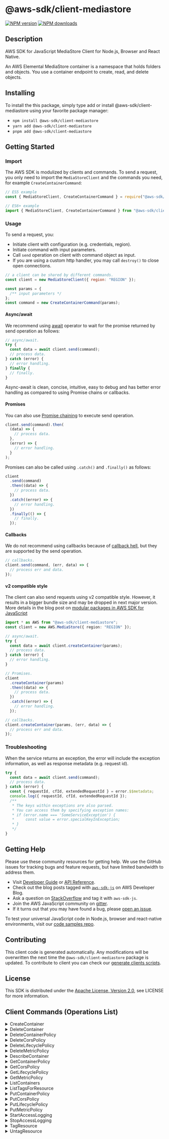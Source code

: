 <!-- generated file, do not edit directly -->

# @aws-sdk/client-mediastore

[![NPM version](https://img.shields.io/npm/v/@aws-sdk/client-mediastore/latest.svg)](https://www.npmjs.com/package/@aws-sdk/client-mediastore)
[![NPM downloads](https://img.shields.io/npm/dm/@aws-sdk/client-mediastore.svg)](https://www.npmjs.com/package/@aws-sdk/client-mediastore)

## Description

AWS SDK for JavaScript MediaStore Client for Node.js, Browser and React Native.

<p>An AWS Elemental MediaStore container is a namespace that holds folders and objects.
You use a container endpoint to create, read, and delete objects. </p>

## Installing

To install the this package, simply type add or install @aws-sdk/client-mediastore
using your favorite package manager:

- `npm install @aws-sdk/client-mediastore`
- `yarn add @aws-sdk/client-mediastore`
- `pnpm add @aws-sdk/client-mediastore`

## Getting Started

### Import

The AWS SDK is modulized by clients and commands.
To send a request, you only need to import the `MediaStoreClient` and
the commands you need, for example `CreateContainerCommand`:

```js
// ES5 example
const { MediaStoreClient, CreateContainerCommand } = require("@aws-sdk/client-mediastore");
```

```ts
// ES6+ example
import { MediaStoreClient, CreateContainerCommand } from "@aws-sdk/client-mediastore";
```

### Usage

To send a request, you:

- Initiate client with configuration (e.g. credentials, region).
- Initiate command with input parameters.
- Call `send` operation on client with command object as input.
- If you are using a custom http handler, you may call `destroy()` to close open connections.

```js
// a client can be shared by different commands.
const client = new MediaStoreClient({ region: "REGION" });

const params = {
  /** input parameters */
};
const command = new CreateContainerCommand(params);
```

#### Async/await

We recommend using [await](https://developer.mozilla.org/en-US/docs/Web/JavaScript/Reference/Operators/await)
operator to wait for the promise returned by send operation as follows:

```js
// async/await.
try {
  const data = await client.send(command);
  // process data.
} catch (error) {
  // error handling.
} finally {
  // finally.
}
```

Async-await is clean, concise, intuitive, easy to debug and has better error handling
as compared to using Promise chains or callbacks.

#### Promises

You can also use [Promise chaining](https://developer.mozilla.org/en-US/docs/Web/JavaScript/Guide/Using_promises#chaining)
to execute send operation.

```js
client.send(command).then(
  (data) => {
    // process data.
  },
  (error) => {
    // error handling.
  }
);
```

Promises can also be called using `.catch()` and `.finally()` as follows:

```js
client
  .send(command)
  .then((data) => {
    // process data.
  })
  .catch((error) => {
    // error handling.
  })
  .finally(() => {
    // finally.
  });
```

#### Callbacks

We do not recommend using callbacks because of [callback hell](http://callbackhell.com/),
but they are supported by the send operation.

```js
// callbacks.
client.send(command, (err, data) => {
  // process err and data.
});
```

#### v2 compatible style

The client can also send requests using v2 compatible style.
However, it results in a bigger bundle size and may be dropped in next major version. More details in the blog post
on [modular packages in AWS SDK for JavaScript](https://aws.amazon.com/blogs/developer/modular-packages-in-aws-sdk-for-javascript/)

```ts
import * as AWS from "@aws-sdk/client-mediastore";
const client = new AWS.MediaStore({ region: "REGION" });

// async/await.
try {
  const data = await client.createContainer(params);
  // process data.
} catch (error) {
  // error handling.
}

// Promises.
client
  .createContainer(params)
  .then((data) => {
    // process data.
  })
  .catch((error) => {
    // error handling.
  });

// callbacks.
client.createContainer(params, (err, data) => {
  // process err and data.
});
```

### Troubleshooting

When the service returns an exception, the error will include the exception information,
as well as response metadata (e.g. request id).

```js
try {
  const data = await client.send(command);
  // process data.
} catch (error) {
  const { requestId, cfId, extendedRequestId } = error.$$metadata;
  console.log({ requestId, cfId, extendedRequestId });
  /**
   * The keys within exceptions are also parsed.
   * You can access them by specifying exception names:
   * if (error.name === 'SomeServiceException') {
   *     const value = error.specialKeyInException;
   * }
   */
}
```

## Getting Help

Please use these community resources for getting help.
We use the GitHub issues for tracking bugs and feature requests, but have limited bandwidth to address them.

- Visit [Developer Guide](https://docs.aws.amazon.com/sdk-for-javascript/v3/developer-guide/welcome.html)
  or [API Reference](https://docs.aws.amazon.com/AWSJavaScriptSDK/v3/latest/index.html).
- Check out the blog posts tagged with [`aws-sdk-js`](https://aws.amazon.com/blogs/developer/tag/aws-sdk-js/)
  on AWS Developer Blog.
- Ask a question on [StackOverflow](https://stackoverflow.com/questions/tagged/aws-sdk-js) and tag it with `aws-sdk-js`.
- Join the AWS JavaScript community on [gitter](https://gitter.im/aws/aws-sdk-js-v3).
- If it turns out that you may have found a bug, please [open an issue](https://github.com/aws/aws-sdk-js-v3/issues/new/choose).

To test your universal JavaScript code in Node.js, browser and react-native environments,
visit our [code samples repo](https://github.com/aws-samples/aws-sdk-js-tests).

## Contributing

This client code is generated automatically. Any modifications will be overwritten the next time the `@aws-sdk/client-mediastore` package is updated.
To contribute to client you can check our [generate clients scripts](https://github.com/aws/aws-sdk-js-v3/tree/main/scripts/generate-clients).

## License

This SDK is distributed under the
[Apache License, Version 2.0](http://www.apache.org/licenses/LICENSE-2.0),
see LICENSE for more information.

## Client Commands (Operations List)

<details>
<summary>
CreateContainer
</summary>

[Command API Reference](https://docs.aws.amazon.com/AWSJavaScriptSDK/v3/latest/clients/client-mediastore/classes/createcontainercommand.html) / [Input](https://docs.aws.amazon.com/AWSJavaScriptSDK/v3/latest/clients/client-mediastore/interfaces/createcontainercommandinput.html) / [Output](https://docs.aws.amazon.com/AWSJavaScriptSDK/v3/latest/clients/client-mediastore/interfaces/createcontainercommandoutput.html)

</details>
<details>
<summary>
DeleteContainer
</summary>

[Command API Reference](https://docs.aws.amazon.com/AWSJavaScriptSDK/v3/latest/clients/client-mediastore/classes/deletecontainercommand.html) / [Input](https://docs.aws.amazon.com/AWSJavaScriptSDK/v3/latest/clients/client-mediastore/interfaces/deletecontainercommandinput.html) / [Output](https://docs.aws.amazon.com/AWSJavaScriptSDK/v3/latest/clients/client-mediastore/interfaces/deletecontainercommandoutput.html)

</details>
<details>
<summary>
DeleteContainerPolicy
</summary>

[Command API Reference](https://docs.aws.amazon.com/AWSJavaScriptSDK/v3/latest/clients/client-mediastore/classes/deletecontainerpolicycommand.html) / [Input](https://docs.aws.amazon.com/AWSJavaScriptSDK/v3/latest/clients/client-mediastore/interfaces/deletecontainerpolicycommandinput.html) / [Output](https://docs.aws.amazon.com/AWSJavaScriptSDK/v3/latest/clients/client-mediastore/interfaces/deletecontainerpolicycommandoutput.html)

</details>
<details>
<summary>
DeleteCorsPolicy
</summary>

[Command API Reference](https://docs.aws.amazon.com/AWSJavaScriptSDK/v3/latest/clients/client-mediastore/classes/deletecorspolicycommand.html) / [Input](https://docs.aws.amazon.com/AWSJavaScriptSDK/v3/latest/clients/client-mediastore/interfaces/deletecorspolicycommandinput.html) / [Output](https://docs.aws.amazon.com/AWSJavaScriptSDK/v3/latest/clients/client-mediastore/interfaces/deletecorspolicycommandoutput.html)

</details>
<details>
<summary>
DeleteLifecyclePolicy
</summary>

[Command API Reference](https://docs.aws.amazon.com/AWSJavaScriptSDK/v3/latest/clients/client-mediastore/classes/deletelifecyclepolicycommand.html) / [Input](https://docs.aws.amazon.com/AWSJavaScriptSDK/v3/latest/clients/client-mediastore/interfaces/deletelifecyclepolicycommandinput.html) / [Output](https://docs.aws.amazon.com/AWSJavaScriptSDK/v3/latest/clients/client-mediastore/interfaces/deletelifecyclepolicycommandoutput.html)

</details>
<details>
<summary>
DeleteMetricPolicy
</summary>

[Command API Reference](https://docs.aws.amazon.com/AWSJavaScriptSDK/v3/latest/clients/client-mediastore/classes/deletemetricpolicycommand.html) / [Input](https://docs.aws.amazon.com/AWSJavaScriptSDK/v3/latest/clients/client-mediastore/interfaces/deletemetricpolicycommandinput.html) / [Output](https://docs.aws.amazon.com/AWSJavaScriptSDK/v3/latest/clients/client-mediastore/interfaces/deletemetricpolicycommandoutput.html)

</details>
<details>
<summary>
DescribeContainer
</summary>

[Command API Reference](https://docs.aws.amazon.com/AWSJavaScriptSDK/v3/latest/clients/client-mediastore/classes/describecontainercommand.html) / [Input](https://docs.aws.amazon.com/AWSJavaScriptSDK/v3/latest/clients/client-mediastore/interfaces/describecontainercommandinput.html) / [Output](https://docs.aws.amazon.com/AWSJavaScriptSDK/v3/latest/clients/client-mediastore/interfaces/describecontainercommandoutput.html)

</details>
<details>
<summary>
GetContainerPolicy
</summary>

[Command API Reference](https://docs.aws.amazon.com/AWSJavaScriptSDK/v3/latest/clients/client-mediastore/classes/getcontainerpolicycommand.html) / [Input](https://docs.aws.amazon.com/AWSJavaScriptSDK/v3/latest/clients/client-mediastore/interfaces/getcontainerpolicycommandinput.html) / [Output](https://docs.aws.amazon.com/AWSJavaScriptSDK/v3/latest/clients/client-mediastore/interfaces/getcontainerpolicycommandoutput.html)

</details>
<details>
<summary>
GetCorsPolicy
</summary>

[Command API Reference](https://docs.aws.amazon.com/AWSJavaScriptSDK/v3/latest/clients/client-mediastore/classes/getcorspolicycommand.html) / [Input](https://docs.aws.amazon.com/AWSJavaScriptSDK/v3/latest/clients/client-mediastore/interfaces/getcorspolicycommandinput.html) / [Output](https://docs.aws.amazon.com/AWSJavaScriptSDK/v3/latest/clients/client-mediastore/interfaces/getcorspolicycommandoutput.html)

</details>
<details>
<summary>
GetLifecyclePolicy
</summary>

[Command API Reference](https://docs.aws.amazon.com/AWSJavaScriptSDK/v3/latest/clients/client-mediastore/classes/getlifecyclepolicycommand.html) / [Input](https://docs.aws.amazon.com/AWSJavaScriptSDK/v3/latest/clients/client-mediastore/interfaces/getlifecyclepolicycommandinput.html) / [Output](https://docs.aws.amazon.com/AWSJavaScriptSDK/v3/latest/clients/client-mediastore/interfaces/getlifecyclepolicycommandoutput.html)

</details>
<details>
<summary>
GetMetricPolicy
</summary>

[Command API Reference](https://docs.aws.amazon.com/AWSJavaScriptSDK/v3/latest/clients/client-mediastore/classes/getmetricpolicycommand.html) / [Input](https://docs.aws.amazon.com/AWSJavaScriptSDK/v3/latest/clients/client-mediastore/interfaces/getmetricpolicycommandinput.html) / [Output](https://docs.aws.amazon.com/AWSJavaScriptSDK/v3/latest/clients/client-mediastore/interfaces/getmetricpolicycommandoutput.html)

</details>
<details>
<summary>
ListContainers
</summary>

[Command API Reference](https://docs.aws.amazon.com/AWSJavaScriptSDK/v3/latest/clients/client-mediastore/classes/listcontainerscommand.html) / [Input](https://docs.aws.amazon.com/AWSJavaScriptSDK/v3/latest/clients/client-mediastore/interfaces/listcontainerscommandinput.html) / [Output](https://docs.aws.amazon.com/AWSJavaScriptSDK/v3/latest/clients/client-mediastore/interfaces/listcontainerscommandoutput.html)

</details>
<details>
<summary>
ListTagsForResource
</summary>

[Command API Reference](https://docs.aws.amazon.com/AWSJavaScriptSDK/v3/latest/clients/client-mediastore/classes/listtagsforresourcecommand.html) / [Input](https://docs.aws.amazon.com/AWSJavaScriptSDK/v3/latest/clients/client-mediastore/interfaces/listtagsforresourcecommandinput.html) / [Output](https://docs.aws.amazon.com/AWSJavaScriptSDK/v3/latest/clients/client-mediastore/interfaces/listtagsforresourcecommandoutput.html)

</details>
<details>
<summary>
PutContainerPolicy
</summary>

[Command API Reference](https://docs.aws.amazon.com/AWSJavaScriptSDK/v3/latest/clients/client-mediastore/classes/putcontainerpolicycommand.html) / [Input](https://docs.aws.amazon.com/AWSJavaScriptSDK/v3/latest/clients/client-mediastore/interfaces/putcontainerpolicycommandinput.html) / [Output](https://docs.aws.amazon.com/AWSJavaScriptSDK/v3/latest/clients/client-mediastore/interfaces/putcontainerpolicycommandoutput.html)

</details>
<details>
<summary>
PutCorsPolicy
</summary>

[Command API Reference](https://docs.aws.amazon.com/AWSJavaScriptSDK/v3/latest/clients/client-mediastore/classes/putcorspolicycommand.html) / [Input](https://docs.aws.amazon.com/AWSJavaScriptSDK/v3/latest/clients/client-mediastore/interfaces/putcorspolicycommandinput.html) / [Output](https://docs.aws.amazon.com/AWSJavaScriptSDK/v3/latest/clients/client-mediastore/interfaces/putcorspolicycommandoutput.html)

</details>
<details>
<summary>
PutLifecyclePolicy
</summary>

[Command API Reference](https://docs.aws.amazon.com/AWSJavaScriptSDK/v3/latest/clients/client-mediastore/classes/putlifecyclepolicycommand.html) / [Input](https://docs.aws.amazon.com/AWSJavaScriptSDK/v3/latest/clients/client-mediastore/interfaces/putlifecyclepolicycommandinput.html) / [Output](https://docs.aws.amazon.com/AWSJavaScriptSDK/v3/latest/clients/client-mediastore/interfaces/putlifecyclepolicycommandoutput.html)

</details>
<details>
<summary>
PutMetricPolicy
</summary>

[Command API Reference](https://docs.aws.amazon.com/AWSJavaScriptSDK/v3/latest/clients/client-mediastore/classes/putmetricpolicycommand.html) / [Input](https://docs.aws.amazon.com/AWSJavaScriptSDK/v3/latest/clients/client-mediastore/interfaces/putmetricpolicycommandinput.html) / [Output](https://docs.aws.amazon.com/AWSJavaScriptSDK/v3/latest/clients/client-mediastore/interfaces/putmetricpolicycommandoutput.html)

</details>
<details>
<summary>
StartAccessLogging
</summary>

[Command API Reference](https://docs.aws.amazon.com/AWSJavaScriptSDK/v3/latest/clients/client-mediastore/classes/startaccessloggingcommand.html) / [Input](https://docs.aws.amazon.com/AWSJavaScriptSDK/v3/latest/clients/client-mediastore/interfaces/startaccessloggingcommandinput.html) / [Output](https://docs.aws.amazon.com/AWSJavaScriptSDK/v3/latest/clients/client-mediastore/interfaces/startaccessloggingcommandoutput.html)

</details>
<details>
<summary>
StopAccessLogging
</summary>

[Command API Reference](https://docs.aws.amazon.com/AWSJavaScriptSDK/v3/latest/clients/client-mediastore/classes/stopaccessloggingcommand.html) / [Input](https://docs.aws.amazon.com/AWSJavaScriptSDK/v3/latest/clients/client-mediastore/interfaces/stopaccessloggingcommandinput.html) / [Output](https://docs.aws.amazon.com/AWSJavaScriptSDK/v3/latest/clients/client-mediastore/interfaces/stopaccessloggingcommandoutput.html)

</details>
<details>
<summary>
TagResource
</summary>

[Command API Reference](https://docs.aws.amazon.com/AWSJavaScriptSDK/v3/latest/clients/client-mediastore/classes/tagresourcecommand.html) / [Input](https://docs.aws.amazon.com/AWSJavaScriptSDK/v3/latest/clients/client-mediastore/interfaces/tagresourcecommandinput.html) / [Output](https://docs.aws.amazon.com/AWSJavaScriptSDK/v3/latest/clients/client-mediastore/interfaces/tagresourcecommandoutput.html)

</details>
<details>
<summary>
UntagResource
</summary>

[Command API Reference](https://docs.aws.amazon.com/AWSJavaScriptSDK/v3/latest/clients/client-mediastore/classes/untagresourcecommand.html) / [Input](https://docs.aws.amazon.com/AWSJavaScriptSDK/v3/latest/clients/client-mediastore/interfaces/untagresourcecommandinput.html) / [Output](https://docs.aws.amazon.com/AWSJavaScriptSDK/v3/latest/clients/client-mediastore/interfaces/untagresourcecommandoutput.html)

</details>
